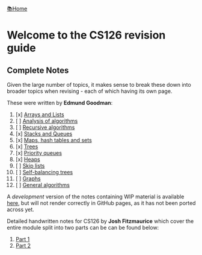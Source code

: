 <flex style="display:flex; justify-content:space-between;">
<a href="../index.html">📚Home</a>
</flex>

# Welcome to the CS126 revision guide


## Complete Notes

Given the large number of topics, it makes sense to break these down into
broader topics when revising - each of which having its own page.

These were written by **Edmund Goodman**:

1. [x] [Arrays and Lists](part1.md)
2. [ ] [Analysis of algorithms](part2.md)
3. [ ] [Recursive algorithms](part3.md)
4. [x] [Stacks and Queues](part4.md)
5. [x] [Maps, hash tables and sets](part5.md)
6. [x] [Trees](part6.md)
7. [x] [Priority queues](part7.md)
8. [x] [Heaps](part8.md)
9. [ ] [Skip lists](part9.md)
10. [ ] [Self-balancing trees](part10.md)
11. [ ] [Graphs](part11.md)
12. [ ] [General algorithms](part12.md)


A *development* version of the notes containing WIP material is available [here](./cribSheet.md), but will not render correctly in GitHub pages, as it has not been ported across yet.



Detailed handwritten notes for CS126 by **Josh Fitzmaurice** which cover the entire module split into two parts can be can be found below:

1. [Part 1](./cs126-notes-1.pdf)
2. [Part 2](./cs126-notes-2.pdf)
